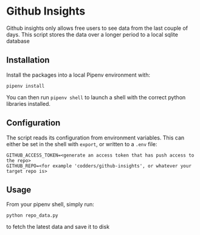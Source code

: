 # Github Insights

Github insights only allows free users to see data from the last couple of days. This script stores the data over a longer period to a local sqlite database

## Installation

Install the packages into a local Pipenv environment with:

```
pipenv install
```

You can then run `pipenv shell` to launch a shell with the correct python libraries installed.

## Configuration

The script reads its configuration from environment variables. This can either be set in the shell with `export`, or written to a `.env` file:

```
GITHUB_ACCESS_TOKEN=<generate an access token that has push access to the repo>
GITHUB_REPO=<for example 'codders/github-insights', or whatever your target repo is>
```

## Usage

From your pipenv shell, simply run:

```
python repo_data.py
```

to fetch the latest data and save it to disk
